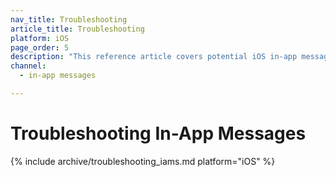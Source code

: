 ```yaml
---
nav_title: Troubleshooting
article_title: Troubleshooting
platform: iOS
page_order: 5
description: "This reference article covers potential iOS in-app message troubleshooting topics."
channel:
  - in-app messages

---
```


# Troubleshooting In-App Messages

{% include archive/troubleshooting_iams.md platform="iOS" %}
